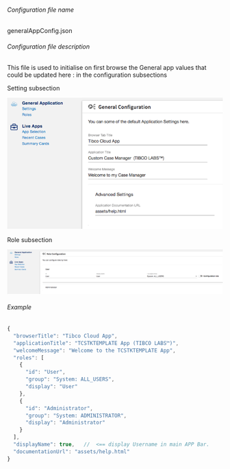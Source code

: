 ###### Configuration file name

generalAppConfig.json

###### Configuration file description

This file is used to initialise on first browse the General app values that could be updated here : in the configuration subsections

Setting subsection

![enter image description here](./generalAppConfig-settings.png)

Role subsection

![enter image description here](./generalAppConfig-roles.png)


###### Example
```javascript
{
  "browserTitle": "Tibco Cloud App",
  "applicationTitle": "TCSTKTEMPLATE App (TIBCO LABS™)",
  "welcomeMessage": "Welcome to the TCSTKTEMPLATE App",
  "roles": [
    {
      "id": "User",
      "group": "System: ALL_USERS",
      "display": "User"
    },
    {
      "id": "Administrator",
      "group": "System: ADMINISTRATOR",
      "display": "Administrator"
    }
  ],
  "displayName": true,   //  <== display Username in main APP Bar.
  "documentationUrl": "assets/help.html"
}
```





